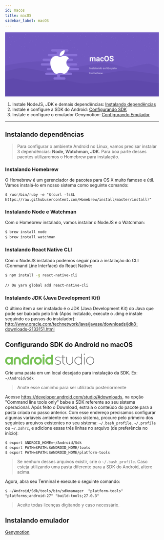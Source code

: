 ```yaml
---
id: macos
title: macOS
sidebar_label: macOS
---
```


![macOS](assets/ambiente-react-native/macOS-Android.png)

1. Instale NodeJS, JDK e demais dependências: [Instalando dependências](#instalando-dependencias)
2. Instale e configure a SDK do Android: [Configurando SDK](#configurando-sdk-do-android-no-macos)
3. Instale e configure o emulador Genymotion: [Configurando Emulador](/ambiente-react-native/android/emulador)

<hr>

## Instalando dependências

> Para configurar o ambiente Android no Linux, vamos precisar instalar 3 dependências: **Node, Watchman, JDK**. Para boa parte desses pacotes utilizaremos o Homebrew para instalação.

### Instalando Homebrew

O Homebrew é um gerenciador de pacotes para OS X muito famoso e útil. Vamos instalá-lo em nosso sistema como seguinte comando:

```console
$ /usr/bin/ruby -e "$(curl -fsSL https://raw.githubusercontent.com/Homebrew/install/master/install)"
```

### Instalando Node e Watchman

Com o Homebrew instalado, vamos instalar o NodeJS e o Watchman:

```sh
$ brew install node
$ brew install watchman
```

### Instalando React Native CLI

Com o NodeJS instalado podemos seguir para a instalação do CLI (Command Line Interface) do React Native:

```sh
$ npm install -g react-native-cli

// Ou yarn global add react-native-cli
```

### Instalando JDK (Java Development Kit)

O último item a ser instalado é o JDK (Java Development Kit) do Java que pode ser baixado pelo link (Após instalado, execute o .dmg e instale seguindo os passos do instalador): http://www.oracle.com/technetwork/java/javase/downloads/jdk8-downloads-2133151.html​

## Configurando SDK do Android no macOS

![Android](assets/android-studio.png)

Crie uma pasta em um local desejado para instalação da SDK. Ex: `~/Android/Sdk`

> Anote esse caminho para ser utilizado posteriormente

Acesse https://developer.android.com/studio/#downloads, na opção "Command line tools only" baixe a SDK referente ao seu sistema operacional.
Após feito o Download, extraia o conteúdo do pacote para a pasta criada no passo anterior.
Com esse endereço precisamos configurar algumas variáveis ambiente em nosso sistema, procure pelo primeiro dos seguintes arquivos existentes no seu sistema: `~/.bash_profile`, `~/.profile` ou `~/.zshrc`, e adicione essas três linhas no arquivo (de preferência no início):

```console
$ export ANDROID_HOME=~/Android/Sdk
$ export PATH=$PATH:$ANDROID_HOME/tools
$ export PATH=$PATH:$ANDROID_HOME/platform-tools
```

> Se nenhum desses arquivos existir, crie o `~/.bash_profile`. Caso esteja utilizando uma pasta diferente para a SDK do Android, altere acima.

Agora, abra seu Terminal e execute o seguinte comando:

```console
$ ~/Android/Sdk/tools/bin/sdkmanager  "platform-tools" "platforms;android-27" "build-tools;27.0.3"
```

> Aceite todas licenças digitando <kbd>y</kbd> caso necessário.

## Instalando emulador

<a class="link-block" href="/ambiente-react-native/android/emulador"><i class="fab fa-android"></i>Genymotion</a>
